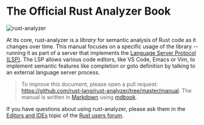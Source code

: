 # The Official Rust Analyzer Book

![rust-analyzer](https://raw.githubusercontent.com/rust-analyzer/rust-analyzer/master/assets/logo-wide.svg)

At its core, rust-analyzer is a *library* for semantic analysis of Rust code as it changes over time.
This manual focuses on a specific usage of the library -- running it as part of a server that implements the
[Language Server Protocol (LSP)](https://microsoft.github.io/language-server-protocol/).
The LSP allows various code editors, like VS Code, Emacs or Vim, to implement semantic features like completion or goto definition by talking to an external language server process.

> To improve this document, please open a pull request: <https://github.com/rust-lang/rust-analyzer/tree/master/manual>. The manual is written in [Markdown](https://commonmark.org/help/) using [mdbook](https://rust-lang.github.io/mdBook/).

If you have questions about using rust-analyzer, please ask them in the [Editors and IDEs](https://users.rust-lang.org/c/ide/14) topic of the [Rust users forum](https://users.rust-lang.org/).

